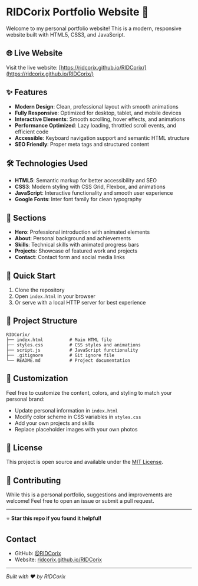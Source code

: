 # RIDCorix Portfolio Website 👋

Welcome to my personal portfolio website! This is a modern, responsive website built with HTML5, CSS3, and JavaScript.

## 🌐 Live Website
Visit the live website: [https://ridcorix.github.io/RIDCorix/](https://ridcorix.github.io/RIDCorix/)

## ✨ Features

- **Modern Design**: Clean, professional layout with smooth animations
- **Fully Responsive**: Optimized for desktop, tablet, and mobile devices
- **Interactive Elements**: Smooth scrolling, hover effects, and animations
- **Performance Optimized**: Lazy loading, throttled scroll events, and efficient code
- **Accessible**: Keyboard navigation support and semantic HTML structure
- **SEO Friendly**: Proper meta tags and structured content

## 🛠️ Technologies Used

- **HTML5**: Semantic markup for better accessibility and SEO
- **CSS3**: Modern styling with CSS Grid, Flexbox, and animations
- **JavaScript**: Interactive functionality and smooth user experience
- **Google Fonts**: Inter font family for clean typography

## 📱 Sections

- **Hero**: Professional introduction with animated elements
- **About**: Personal background and achievements
- **Skills**: Technical skills with animated progress bars
- **Projects**: Showcase of featured work and projects
- **Contact**: Contact form and social media links

## 🚀 Quick Start

1. Clone the repository
2. Open `index.html` in your browser
3. Or serve with a local HTTP server for best experience

## 📁 Project Structure

```
RIDCorix/
├── index.html          # Main HTML file
├── styles.css          # CSS styles and animations
├── script.js           # JavaScript functionality
├── .gitignore          # Git ignore file
└── README.md           # Project documentation
```

## 🎨 Customization

Feel free to customize the content, colors, and styling to match your personal brand:

- Update personal information in `index.html`
- Modify color scheme in CSS variables in `styles.css`
- Add your own projects and skills
- Replace placeholder images with your own photos

## 📄 License

This project is open source and available under the [MIT License](LICENSE).

## 🤝 Contributing

While this is a personal portfolio, suggestions and improvements are welcome! Feel free to open an issue or submit a pull request.

---

⭐ **Star this repo if you found it helpful!**

## Contact

- GitHub: [@RIDCorix](https://github.com/RIDCorix)
- Website: [ridcorix.github.io/RIDCorix](https://ridcorix.github.io/RIDCorix/)

---

*Built with ❤️ by RIDCorix*